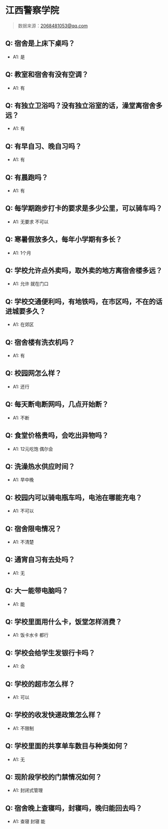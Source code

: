 # 江西警察学院

> 数据来源：2068481053@qq.com

## Q: 宿舍是上床下桌吗？

- A1: 是

## Q: 教室和宿舍有没有空调？

- A1: 有

## Q: 有独立卫浴吗？没有独立浴室的话，澡堂离宿舍多远？

- A1: 有

## Q: 有早自习、晚自习吗？

- A1: 有

## Q: 有晨跑吗？

- A1: 有

## Q: 每学期跑步打卡的要求是多少公里，可以骑车吗？

- A1: 无要求 不可以

## Q: 寒暑假放多久，每年小学期有多长？

- A1: 1个月

## Q: 学校允许点外卖吗，取外卖的地方离宿舍楼多远？

- A1: 允许 就在门口

## Q: 学校交通便利吗，有地铁吗，在市区吗，不在的话进城要多久？

- A1: 在郊区

## Q: 宿舍楼有洗衣机吗？

- A1: 有

## Q: 校园网怎么样？

- A1: 还行

## Q: 每天断电断网吗，几点开始断？

- A1: 不断

## Q: 食堂价格贵吗，会吃出异物吗？

- A1: 12元吃饱 偶尔会

## Q: 洗澡热水供应时间？

- A1: 早中晚

## Q: 校园内可以骑电瓶车吗，电池在哪能充电？

- A1: 不可以

## Q: 宿舍限电情况？

- A1: 不清楚

## Q: 通宵自习有去处吗？

- A1: 无

## Q: 大一能带电脑吗？

- A1: 能

## Q: 学校里面用什么卡，饭堂怎样消费？

- A1: 饭卡水卡 都行

## Q: 学校会给学生发银行卡吗？

- A1: 会

## Q: 学校的超市怎么样？

- A1: 可以

## Q: 学校的收发快递政策怎么样？

- A1: 不限制

## Q: 学校里面的共享单车数目与种类如何？

- A1: 无

## Q: 现阶段学校的门禁情况如何？

- A1: 封闭式管理

## Q: 宿舍晚上查寝吗，封寝吗，晚归能回去吗？

- A1: 查寝 封寝 能

